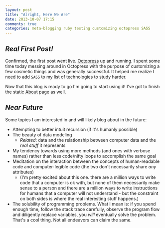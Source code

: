 ```yaml
---
layout: post
title: "Alright, Here We Are"
date: 2013-10-07 17:15
comments: true
categories: meta-blogging ruby testing customizing octopress SASS 
---
```


## *Real First Post!*

Confirmed, the first post went live. [Octopress](http://octopress.org/) up and 
running. I spent some time today messing around in Octopress with the purpose of customizing a few cosmetic things and was generally successful. It helped me 
realize I need to add `SASS` to my list of technologies to study harder.

Now that this blog is ready to go I'm going to start using it! I've got to finish 
the static [About](/about) page as well.

## *Near Future*

Some topics I am interested in and will likely blog about in the future:

- Attempting to better intuit recursion (if it's humanly possible)
- The beauty of data modeling
  - *Related*: data and the relationship between computer data and the *real stuff*
  it represents
- My tendency towards using more methods (and ones with verbose names) rather than
less code/nifty loops to accomplish the same goal
- Meditation on the interaction between the concepts of human-readable code and 
computer-legible code (the two don't necessarily share *any* attributes)
  - (I'm pretty excited about this one. there are a million ways to write code that 
  a computer is ok with, but none of them necessarily make sense to a person and 
  there are a million ways to write instructions for humans that a computer will 
  not understand - but the constraint on both sides is where the real interesting 
  stuff happens.)
- The solubility of programming problems. What I mean is: if you spend enough time, 
follow the stack trace carefully, observe the program flow and diligently replace 
variables, you *will* eventually solve the problem. That's a cool thing. Not all 
endeavors can claim the same.
